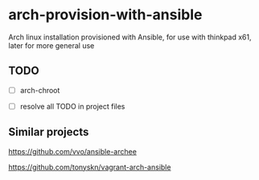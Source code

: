 # arch-provision-with-ansible
Arch linux installation provisioned with Ansible, for use with thinkpad x61, later for more general use

## TODO
- [ ] arch-chroot

- [ ] resolve all TODO in project files

## Similar projects
https://github.com/vvo/ansible-archee

https://github.com/tonyskn/vagrant-arch-ansible
